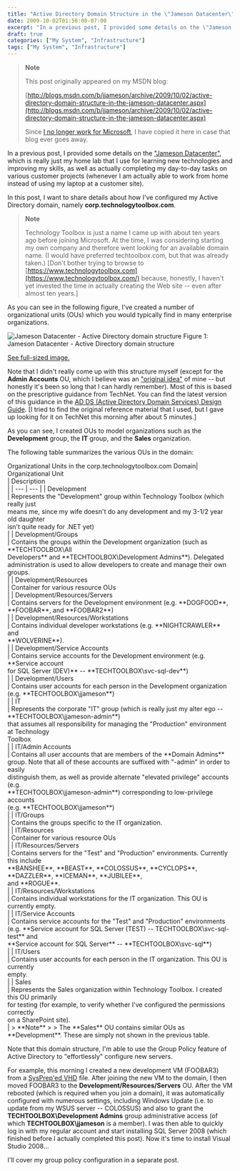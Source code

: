 ```yaml
---
title: "Active Directory Domain Structure in the \"Jameson Datacenter\""
date: 2009-10-02T01:50:00-07:00
excerpt: "In a previous post, I provided some details on the \"Jameson Datacenter\" , which is really just my home lab that I use for learning new technologies and improving my skills, as well as actually completing my day-to-day tasks on various customer projects..."
draft: true
categories: ["My System", "Infrastructure"]
tags: ["My System", "Infrastructure"]
---
```


> **Note**
>
> This post originally appeared on my MSDN blog:
>
> [http://blogs.msdn.com/b/jjameson/archive/2009/10/02/active-directory-domain-structure-in-the-jameson-datacenter.aspx](http://blogs.msdn.com/b/jjameson/archive/2009/10/02/active-directory-domain-structure-in-the-jameson-datacenter.aspx)
>
> Since [I no longer work for Microsoft](/blog/jjameson/2011/09/02/last-day-with-microsoft), I have copied it here in case that blog                 ever goes away.

In a previous post, I provided some details on the ["Jameson Datacenter"](/blog/jjameson/2009/09/14/the-jameson-datacenter), which is really just my home lab that I use for learning         new technologies and improving my skills, as well as actually completing my day-to-day         tasks on various customer projects (whenever I am actually able to work from home         instead of using my laptop at a customer site).

In this post, I want to share details about how I've configured my Active Directory         domain, namely **corp.technologytoolbox.com**.

> **Note**
>
> Technology Toolbox is just a name I came up with about ten years ago before joining Microsoft. At the time, I was considering starting my own company and therefore went looking for an available domain name. (I would have preferred techtoolbox.com, but that was already taken.) [Don't bother trying to browse to [https://www.technologytoolbox.com](https://www.technologytoolbox.com/) because, honestly, I haven't yet invested the time in actually creating the Web site -- even after almost ten years.]

As you can see in the following figure, I've created a number of organizational         units (OUs) which you would typically find in many enterprise organizations.

![Jameson Datacenter - Active Directory domain structure](https://www.technologytoolbox.com/blog/images/www_technologytoolbox_com/blog/jjameson/8/r_Jameson%20Datacenter%20-%20AD%20domain%20structure.png)
Figure 1: Jameson Datacenter - Active Directory domain structure

[See full-sized image.](/blog/images/www_technologytoolbox_com/blog/jjameson/8/o_Jameson%20Datacenter%20-%20AD%20domain%20structure.png)

Note that I didn't really come up with this structure myself (except for the **Admin Accounts** OU, which I believe was an ["original idea"](http://en.wikipedia.org/wiki/A_Beautiful_Mind_%28film%29) of mine -- but honestly it's been so long that I can         hardly remember). Most of this is based on the prescriptive guidance from TechNet.         You can find the latest version of this guidance in the [AD DS (Active Directory Domain Services) Design Guide](http://technet.microsoft.com/en-us/library/cc754678%28WS.10%29.aspx). [I tried to find         the original reference material that I used, but I gave up looking for it on TechNet         this morning after about 5 minutes.]

As you can see, I created OUs to model organizations such as the **Development**         group, the **IT** group, and the **Sales** organization.

The following table summarizes the various OUs in the domain:

<caption>            Organizational Units in the corp.technologytoolbox.com Domain</caption>|                     Organizational Unit<br>                 |                     Description<br>                 |
| --- | --- |
|                     Development<br>                 |                     Represents the "Development" group within Technology Toolbox (which really just<br>                    means me, since my wife doesn't do any development and my 3-1/2 year old daughter<br>                    isn't quite ready for .NET yet)<br>                 |
|                     Development/Groups<br>                 |                     Contains the groups within the Development organization (such as **TECHTOOLBOX\All<br>                        Developers** and **TECHTOOLBOX\Development Admins**). Delegated<br>                    administration is used to allow developers to create and manage their own groups.<br>                 |
|                     Development/Resources<br>                 |                     Container for various resource OUs<br>                 |
|                     Development/Resources/Servers<br>                 |                     Contains servers for the Development environment (e.g. **DOGFOOD**,<br>                    **FOOBAR**, and **FOOBAR2**)<br>                 |
|                     Development/Resources/Workstations<br>                 |                     Contains individual developer workstations (e.g. **NIGHTCRAWLER** and<br>                    **WOLVERINE**).<br>                 |
|                     Development/Service Accounts<br>                 |                     Contains service accounts for the Development environment (e.g. **Service account<br>                        for SQL Server (DEV)** -- **TECHTOOLBOX\svc-sql-dev**)<br>                 |
|                     Development/Users<br>                 |                     Contains user accounts for each person in the Development organization (e.g. **TECHTOOLBOX\jjameson**)<br>                 |
|                     IT<br>                 |                     Represents the corporate "IT" group (which is really just my alter ego -- **TECHTOOLBOX\jjameson-admin**)<br>                    that assumes all responsibility for managing the "Production" environment at Technology<br>                    Toolbox<br>                 |
|                     IT/Admin Accounts<br>                 |                     Contains all user accounts that are members of the **Domain Admins**<br>                    group. Note that all of these accounts are suffixed with "-admin" in order to easily<br>                    distinguish them, as well as provide alternate "elevated privilege" accounts (e.g.<br>                    **TECHTOOLBOX\jjameson-admin**) corresponding to low-privilege accounts<br>                    (e.g. **TECHTOOLBOX\jjameson**)<br>                 |
|                     IT/Groups<br>                 |                     Contains the groups specific to the IT organization.<br>                 |
|                     IT/Resources<br>                 |                     Container for various resource OUs<br>                 |
|                     IT/Resources/Servers<br>                 |                     Contains servers for the "Test" and "Production" environments. Currently this include<br>                    **BANSHEE**, **BEAST**, **COLOSSUS**, **CYCLOPS**, **DAZZLER**, **ICEMAN**, **JUBILEE**,<br>                    and **ROGUE**.<br>                 |
|                     IT/Resources/Workstations<br>                 |                     Contains individual workstations for the IT organization. This OU is currently empty.<br>                 |
|                     IT/Service Accounts<br>                 |                     Contains service accounts for the "Test" and "Production" environments (e.g. **Service account for SQL Server (TEST) -- TECHTOOLBOX\svc-sql-test** and<br>                    **Service account for SQL Server** -- **TECHTOOLBOX\svc-sql**)<br>                 |
|                     IT/Users<br>                 |                     Contains user accounts for each person in the IT organization. This OU is currently<br>                    empty.<br>                 |
|                     Sales<br>                 |                     Represents the Sales organization within Technology Toolbox. I created this OU primarily<br>                    for testing (for example, to verify whether I've configured the permissions correctly<br>                    on a SharePoint site).<br>                 |
> **Note**
>
> The **Sales** OU contains similar OUs as **Development**. These are simply not shown in the previous table.

Note that this domain structure, I'm able to use the Group Policy feature of Active         Directory to "effortlessly" configure new servers.

For example, this morning I created a new development VM (FOOBAR3) from a [SysPrep'ed VHD](/blog/jjameson/2009/08/13/using-sysprep-ed-vhds-for-new-hyper-v-virtual-machines) file. After joining the new VM to the domain, I then moved         FOOBAR3 to the **Development/Resources/Servers** OU. After the VM rebooted         (which is required when you join a domain), it was automatically configured with         numerous settings, including Windows Update (i.e. to update from my WSUS server         -- COLOSSUS) and also to grant the **TECHTOOLBOX\Development Admins**         group administrative access (of which **TECHTOOLBOX\jjameson** is a         member). I was then able to quickly log in with my regular account and start installing         SQL Server 2008 (which finished before I actually completed this post). Now it's         time to install Visual Studio 2008...

I'll cover my group policy configuration in a separate post.

